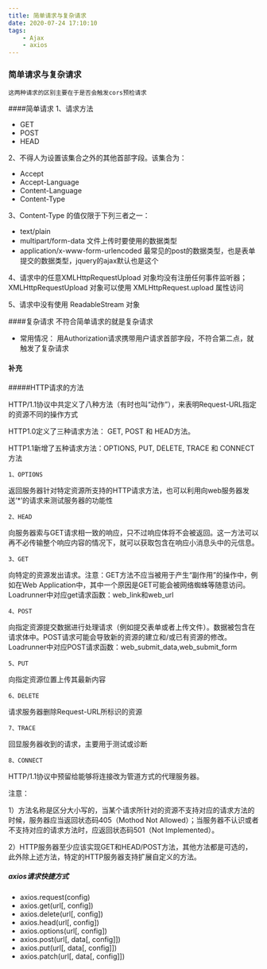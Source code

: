 ```yaml
---
title: 简单请求与复杂请求
date: 2020-07-24 17:10:10
tags: 
    - Ajax
    - axios
---
```


### 简单请求与复杂请求

`这两种请求的区别主要在于是否会触发cors预检请求`

####简单请求
1、请求方法

+ GET
+ POST
+ HEAD

2、不得人为设置该集合之外的其他首部字段。该集合为：

+ Accept
+ Accept-Language
+ Content-Language
+ Content-Type

3、Content-Type 的值仅限于下列三者之一：

+ text/plain 
+ multipart/form-data  文件上传时要使用的数据类型
+ application/x-www-form-urlencoded 最常见的post的数据类型，也是表单提交的数据类型，jquery的ajax默认也是这个

4、请求中的任意XMLHttpRequestUpload 对象均没有注册任何事件监听器；XMLHttpRequestUpload 对象可以使用 XMLHttpRequest.upload 属性访问

5、请求中没有使用 ReadableStream 对象

####复杂请求
不符合简单请求的就是复杂请求

+ 常用情况： 用Authorization请求携带用户请求首部字段，不符合第二点，就触发了复杂请求

#### 补充

#####HTTP请求的方法

HTTP/1.1协议中共定义了八种方法（有时也叫“动作”），来表明Request-URL指定的资源不同的操作方式

HTTP1.0定义了三种请求方法： GET, POST 和 HEAD方法。

HTTP1.1新增了五种请求方法：OPTIONS, PUT, DELETE, TRACE 和 CONNECT 方法

`1、OPTIONS`

返回服务器针对特定资源所支持的HTTP请求方法，也可以利用向web服务器发送‘*’的请求来测试服务器的功能性

`2、HEAD`

向服务器索与GET请求相一致的响应，只不过响应体将不会被返回。这一方法可以再不必传输整个响应内容的情况下，就可以获取包含在响应小消息头中的元信息。

`3、GET`

向特定的资源发出请求。注意：GET方法不应当被用于产生“副作用”的操作中，例如在Web Application中，其中一个原因是GET可能会被网络蜘蛛等随意访问。Loadrunner中对应get请求函数：web_link和web_url

`4、POST`

向指定资源提交数据进行处理请求（例如提交表单或者上传文件）。数据被包含在请求体中。POST请求可能会导致新的资源的建立和/或已有资源的修改。 Loadrunner中对应POST请求函数：web_submit_data,web_submit_form

`5、PUT`

向指定资源位置上传其最新内容

`6、DELETE`

请求服务器删除Request-URL所标识的资源

`7、TRACE`

回显服务器收到的请求，主要用于测试或诊断

`8、CONNECT`

HTTP/1.1协议中预留给能够将连接改为管道方式的代理服务器。

注意：

1）方法名称是区分大小写的，当某个请求所针对的资源不支持对应的请求方法的时候，服务器应当返回状态码405（Mothod Not Allowed）；当服务器不认识或者不支持对应的请求方法时，应返回状态码501（Not Implemented）。

2）HTTP服务器至少应该实现GET和HEAD/POST方法，其他方法都是可选的，此外除上述方法，特定的HTTP服务器支持扩展自定义的方法。

##### axios请求快捷方式

- axios.request(config)
- axios.get(url[, config])
- axios.delete(url[, config])
- axios.head(url[, config])
- axios.options(url[, config])
- axios.post(url[, data[, config]])
- axios.put(url[, data[, config]])
- axios.patch(url[, data[, config]])
